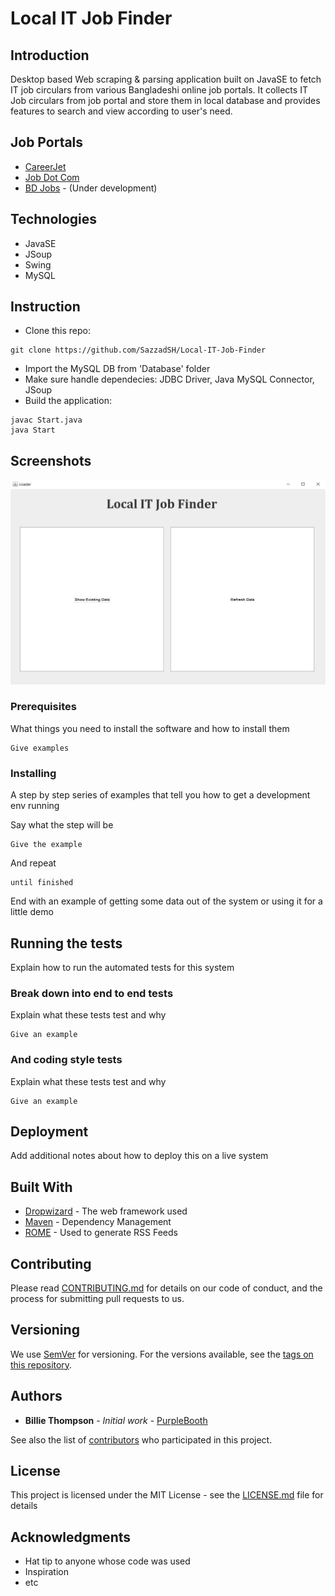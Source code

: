 # Local IT Job Finder
## Introduction
Desktop based Web scraping & parsing application built on JavaSE to fetch IT job circulars from various Bangladeshi online job portals. It collects IT Job circulars from job portal and store them in local database and provides features to search and view according to user's need.

## Job Portals

* [CareerJet](http://www.careerjet.com.bd)
* [Job Dot Com](https://www.job.com.bd/)
* [BD Jobs](https://www.bdjobs.com/) - (Under development)


## Technologies

* JavaSE
* JSoup
* Swing
* MySQL

## Instruction

* Clone this repo: 
```
git clone https://github.com/SazzadSH/Local-IT-Job-Finder
```
* Import the MySQL DB from 'Database' folder
* Make sure handle dependecies: JDBC Driver, Java MySQL Connector, JSoup
* Build the application:
```
javac Start.java
java Start
```

## Screenshots

<img src="Screenshots/1.png">

### Prerequisites

What things you need to install the software and how to install them

```
Give examples
```

### Installing

A step by step series of examples that tell you how to get a development env running

Say what the step will be

```
Give the example
```

And repeat

```
until finished
```

End with an example of getting some data out of the system or using it for a little demo

## Running the tests

Explain how to run the automated tests for this system

### Break down into end to end tests

Explain what these tests test and why

```
Give an example
```

### And coding style tests

Explain what these tests test and why

```
Give an example
```

## Deployment

Add additional notes about how to deploy this on a live system

## Built With

* [Dropwizard](http://www.dropwizard.io/1.0.2/docs/) - The web framework used
* [Maven](https://maven.apache.org/) - Dependency Management
* [ROME](https://rometools.github.io/rome/) - Used to generate RSS Feeds

## Contributing

Please read [CONTRIBUTING.md](https://gist.github.com/PurpleBooth/b24679402957c63ec426) for details on our code of conduct, and the process for submitting pull requests to us.

## Versioning

We use [SemVer](http://semver.org/) for versioning. For the versions available, see the [tags on this repository](https://github.com/your/project/tags). 

## Authors

* **Billie Thompson** - *Initial work* - [PurpleBooth](https://github.com/PurpleBooth)

See also the list of [contributors](https://github.com/your/project/contributors) who participated in this project.

## License

This project is licensed under the MIT License - see the [LICENSE.md](LICENSE.md) file for details

## Acknowledgments

* Hat tip to anyone whose code was used
* Inspiration
* etc

